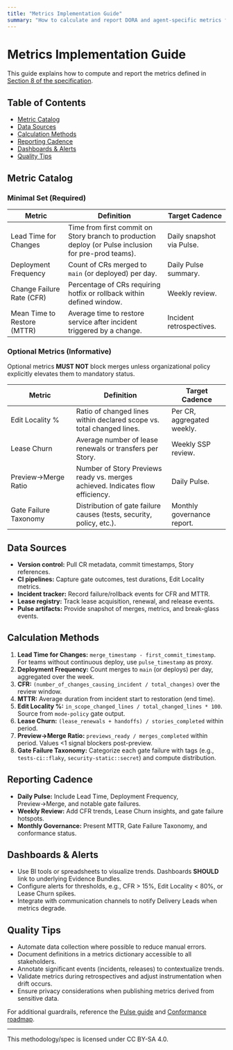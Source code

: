 ```yaml
---
title: "Metrics Implementation Guide"
summary: "How to calculate and report DORA and agent-specific metrics for ADF v0.5.0."
---
```


# Metrics Implementation Guide

This guide explains how to compute and report the metrics defined in [Section 8 of the specification](../specs/adf-spec-v0.5.0.md#8-metrics-vocabulary).

## Table of Contents
- [Metric Catalog](#metric-catalog)
- [Data Sources](#data-sources)
- [Calculation Methods](#calculation-methods)
- [Reporting Cadence](#reporting-cadence)
- [Dashboards & Alerts](#dashboards--alerts)
- [Quality Tips](#quality-tips)

## Metric Catalog

### Minimal Set (Required)

| Metric | Definition | Target Cadence |
| --- | --- | --- |
| Lead Time for Changes | Time from first commit on Story branch to production deploy (or Pulse inclusion for pre-prod teams). | Daily snapshot via Pulse. |
| Deployment Frequency | Count of CRs merged to `main` (or deployed) per day. | Daily Pulse summary. |
| Change Failure Rate (CFR) | Percentage of CRs requiring hotfix or rollback within defined window. | Weekly review. |
| Mean Time to Restore (MTTR) | Average time to restore service after incident triggered by a change. | Incident retrospectives. |

### Optional Metrics (Informative)

Optional metrics **MUST NOT** block merges unless organizational policy explicitly elevates them to mandatory status.

| Metric | Definition | Target Cadence |
| --- | --- | --- |
| Edit Locality % | Ratio of changed lines within declared scope vs. total changed lines. | Per CR, aggregated weekly. |
| Lease Churn | Average number of lease renewals or transfers per Story. | Weekly SSP review. |
| Preview→Merge Ratio | Number of Story Previews ready vs. merges achieved. Indicates flow efficiency. | Daily Pulse. |
| Gate Failure Taxonomy | Distribution of gate failure causes (tests, security, policy, etc.). | Monthly governance report. |

## Data Sources

- **Version control:** Pull CR metadata, commit timestamps, Story references.
- **CI pipelines:** Capture gate outcomes, test durations, Edit Locality metrics.
- **Incident tracker:** Record failure/rollback events for CFR and MTTR.
- **Lease registry:** Track lease acquisition, renewal, and release events.
- **Pulse artifacts:** Provide snapshot of merges, metrics, and break-glass events.

## Calculation Methods

1. **Lead Time for Changes:** `merge_timestamp - first_commit_timestamp`. For teams without continuous deploy, use `pulse_timestamp` as proxy.
2. **Deployment Frequency:** Count merges to `main` (or deploys) per day, aggregated over the week.
3. **CFR:** `(number_of_changes_causing_incident / total_changes)` over the review window.
4. **MTTR:** Average duration from incident start to restoration (end time).
5. **Edit Locality %:** `in_scope_changed_lines / total_changed_lines * 100`. Source from `mode-policy` gate output.
6. **Lease Churn:** `(lease_renewals + handoffs) / stories_completed` within period.
7. **Preview→Merge Ratio:** `previews_ready / merges_completed` within period. Values &lt;1 signal blockers post-preview.
8. **Gate Failure Taxonomy:** Categorize each gate failure with tags (e.g., `tests-ci::flaky`, `security-static::secret`) and compute distribution.

## Reporting Cadence

- **Daily Pulse:** Include Lead Time, Deployment Frequency, Preview→Merge, and notable gate failures.
- **Weekly Review:** Add CFR trends, Lease Churn insights, and gate failure hotspots.
- **Monthly Governance:** Present MTTR, Gate Failure Taxonomy, and conformance status.

## Dashboards & Alerts

- Use BI tools or spreadsheets to visualize trends. Dashboards **SHOULD** link to underlying Evidence Bundles.
- Configure alerts for thresholds, e.g., CFR > 15%, Edit Locality &lt; 80%, or Lease Churn spikes.
- Integrate with communication channels to notify Delivery Leads when metrics degrade.

## Quality Tips

- Automate data collection where possible to reduce manual errors.
- Document definitions in a metrics dictionary accessible to all stakeholders.
- Annotate significant events (incidents, releases) to contextualize trends.
- Validate metrics during retrospectives and adjust instrumentation when drift occurs.
- Ensure privacy considerations when publishing metrics derived from sensitive data.

For additional guardrails, reference the [Pulse guide](pulse-increment.md) and [Conformance roadmap](conformance.md).

---

This methodology/spec is licensed under CC BY-SA 4.0.
